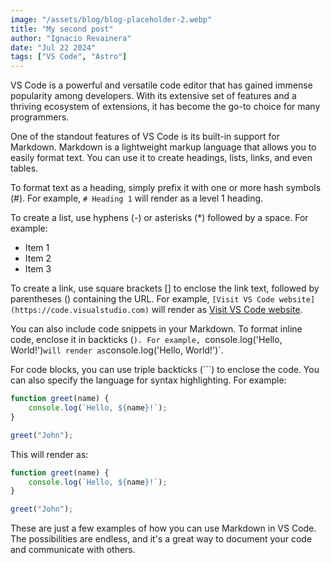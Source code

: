 ```yaml
---
image: "/assets/blog/blog-placeholder-2.webp"
title: "My second post"
author: "Ignacio Revainera"
date: "Jul 22 2024"
tags: ["VS Code", "Astro"]
---
```


VS Code is a powerful and versatile code editor that has gained immense popularity among developers. With its extensive set of features and a thriving ecosystem of extensions, it has become the go-to choice for many programmers.

One of the standout features of VS Code is its built-in support for Markdown. Markdown is a lightweight markup language that allows you to easily format text. You can use it to create headings, lists, links, and even tables.

To format text as a heading, simply prefix it with one or more hash symbols (#). For example, `# Heading 1` will render as a level 1 heading.

To create a list, use hyphens (-) or asterisks (\*) followed by a space. For example:

-   Item 1
-   Item 2
-   Item 3

To create a link, use square brackets [] to enclose the link text, followed by parentheses () containing the URL. For example, `[Visit VS Code website](https://code.visualstudio.com)` will render as [Visit VS Code website](https://code.visualstudio.com).

You can also include code snippets in your Markdown. To format inline code, enclose it in backticks (`). For example, `console.log('Hello, World!')`will render as`console.log('Hello, World!')`.

For code blocks, you can use triple backticks (```) to enclose the code. You can also specify the language for syntax highlighting. For example:

```javascript
function greet(name) {
	console.log(`Hello, ${name}!`);
}

greet("John");
```

This will render as:

```javascript
function greet(name) {
	console.log(`Hello, ${name}!`);
}

greet("John");
```

These are just a few examples of how you can use Markdown in VS Code. The possibilities are endless, and it's a great way to document your code and communicate with others.
